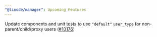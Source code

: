 ```yaml
---
"@linode/manager": Upcoming Features
---
```


Update components and unit tests to use `"default"` `user_type` for non-parent/child/proxy users ([#10176](https://github.com/linode/manager/pull/10176))
